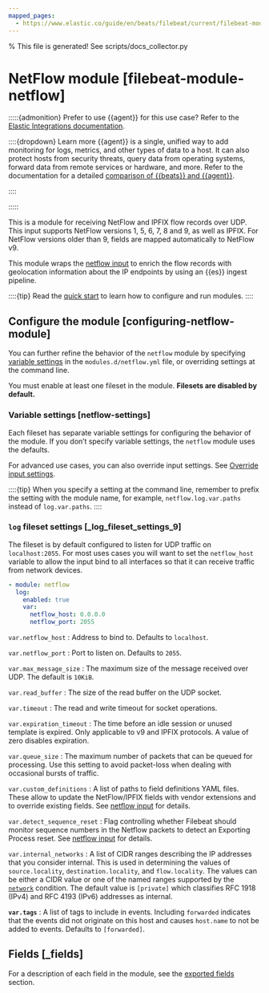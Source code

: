 ```yaml
---
mapped_pages:
  - https://www.elastic.co/guide/en/beats/filebeat/current/filebeat-module-netflow.html
---
```


% This file is generated! See scripts/docs_collector.py

# NetFlow module [filebeat-module-netflow]

:::::{admonition} Prefer to use {{agent}} for this use case?
Refer to the [Elastic Integrations documentation](integration-docs://reference/netflow/index.md).

::::{dropdown} Learn more
{{agent}} is a single, unified way to add monitoring for logs, metrics, and other types of data to a host. It can also protect hosts from security threats, query data from operating systems, forward data from remote services or hardware, and more. Refer to the documentation for a detailed [comparison of {{beats}} and {{agent}}](docs-content://reference/fleet/index.md).

::::


:::::


This is a module for receiving NetFlow and IPFIX flow records over UDP. This input supports NetFlow versions 1, 5, 6, 7, 8 and 9, as well as IPFIX. For NetFlow versions older than 9, fields are mapped automatically to NetFlow v9.

This module wraps the [netflow input](/reference/filebeat/filebeat-input-netflow.md) to enrich the flow records with geolocation information about the IP endpoints by using an {{es}} ingest pipeline.

::::{tip}
Read the [quick start](/reference/filebeat/filebeat-installation-configuration.md) to learn how to configure and run modules.
::::



## Configure the module [configuring-netflow-module]

You can further refine the behavior of the `netflow` module by specifying [variable settings](#netflow-settings) in the `modules.d/netflow.yml` file, or overriding settings at the command line.

You must enable at least one fileset in the module. **Filesets are disabled by default.**


### Variable settings [netflow-settings]

Each fileset has separate variable settings for configuring the behavior of the module. If you don’t specify variable settings, the `netflow` module uses the defaults.

For advanced use cases, you can also override input settings. See [Override input settings](/reference/filebeat/advanced-settings.md).

::::{tip}
When you specify a setting at the command line, remember to prefix the setting with the module name, for example, `netflow.log.var.paths` instead of `log.var.paths`.
::::



### `log` fileset settings [_log_fileset_settings_9]

The fileset is by default configured to listen for UDP traffic on `localhost:2055`. For most uses cases you will want to set the `netflow_host` variable to allow the input bind to all interfaces so that it can receive traffic from network devices.

```yaml
- module: netflow
  log:
    enabled: true
    var:
      netflow_host: 0.0.0.0
      netflow_port: 2055
```

`var.netflow_host`
:   Address to bind to. Defaults to `localhost`.

`var.netflow_port`
:   Port to listen on. Defaults to `2055`.

`var.max_message_size`
:   The maximum size of the message received over UDP. The default is `10KiB`.

`var.read_buffer`
:   The size of the read buffer on the UDP socket.

`var.timeout`
:   The read and write timeout for socket operations.

`var.expiration_timeout`
:   The time before an idle session or unused template is expired. Only applicable to v9 and IPFIX protocols. A value of zero disables expiration.

`var.queue_size`
:   The maximum number of packets that can be queued for processing. Use this setting to avoid packet-loss when dealing with occasional bursts of traffic.

`var.custom_definitions`
:   A list of paths to field definitions YAML files. These allow to update the NetFlow/IPFIX fields with vendor extensions and to override existing fields. See [netflow input](/reference/filebeat/filebeat-input-netflow.md) for details.

`var.detect_sequence_reset`
:   Flag controlling whether Filebeat should monitor sequence numbers in the Netflow packets to detect an Exporting Process reset. See [netflow input](/reference/filebeat/filebeat-input-netflow.md) for details.

`var.internal_networks`
:   A list of CIDR ranges describing the IP addresses that you consider internal. This is used in determining the values of `source.locality`, `destination.locality`, and `flow.locality`. The values can be either a CIDR value or one of the named ranges supported by the [`network`](/reference/filebeat/defining-processors.md#condition-network) condition. The default value is `[private]` which classifies RFC 1918 (IPv4) and RFC 4193 (IPv6) addresses as internal.

**`var.tags`**
:   A list of tags to include in events. Including `forwarded` indicates that the events did not originate on this host and causes `host.name` to not be added to events. Defaults to `[forwarded]`.

## Fields [_fields]

For a description of each field in the module, see the [exported fields](/reference/filebeat/exported-fields-netflow.md) section.
